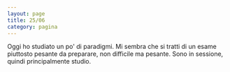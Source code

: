 ```yaml
--- 
layout: page
title: 25/06
category: pagina
---
```


Oggi ho studiato un po' di paradigmi. Mi sembra che si tratti di un esame
piuttosto pesante da preparare, non difficile ma pesante. Sono in sessione,
quindi principalmente studio.
